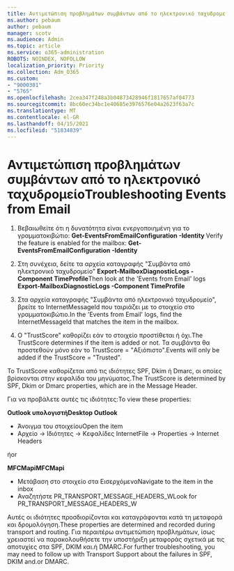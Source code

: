 ```yaml
---
title: Αντιμετώπιση προβλημάτων συμβάντων από το ηλεκτρονικό ταχυδρομείο
ms.author: pebaum
author: pebaum
manager: scotv
ms.audience: Admin
ms.topic: article
ms.service: o365-administration
ROBOTS: NOINDEX, NOFOLLOW
localization_priority: Priority
ms.collection: Adm_O365
ms.custom:
- "9000301"
- "5765"
ms.openlocfilehash: 2cea347f248a3b04873428946f1817657af04773
ms.sourcegitcommit: 8bc60ec34bc1e40685e3976576e04a2623f63a7c
ms.translationtype: MT
ms.contentlocale: el-GR
ms.lasthandoff: 04/15/2021
ms.locfileid: "51834839"
---
```

# <a name="troubleshooting-events-from-email"></a><span data-ttu-id="4c5a1-102">Αντιμετώπιση προβλημάτων συμβάντων από το ηλεκτρονικό ταχυδρομείο</span><span class="sxs-lookup"><span data-stu-id="4c5a1-102">Troubleshooting Events from Email</span></span>

1. <span data-ttu-id="4c5a1-103">Βεβαιωθείτε ότι η δυνατότητα είναι ενεργοποιημένη για το γραμματοκιβώτιο: **Get-EventsFromEmailConfiguration -Identity <mailbox>**</span><span class="sxs-lookup"><span data-stu-id="4c5a1-103">Verify the feature is enabled for the mailbox: **Get-EventsFromEmailConfiguration -Identity <mailbox>**</span></span>

2. <span data-ttu-id="4c5a1-104">Στη συνέχεια, δείτε τα αρχεία καταγραφής "Συμβάντα από ηλεκτρονικό ταχυδρομείο" **Export-MailboxDiagnosticLogs <mailbox> -Component TimeProfile**</span><span class="sxs-lookup"><span data-stu-id="4c5a1-104">Then look at the 'Events from Email' logs **Export-MailboxDiagnosticLogs <mailbox> -Component TimeProfile**</span></span>

3. <span data-ttu-id="4c5a1-105">Στα αρχεία καταγραφής "Συμβάντα από ηλεκτρονικό ταχυδρομείο", βρείτε το InternetMessageId που ταιριάζει με το στοιχείο στο γραμματοκιβώτιο.</span><span class="sxs-lookup"><span data-stu-id="4c5a1-105">In the 'Events from Email' logs, find the InternetMessageId that matches the item in the mailbox.</span></span>  

4. <span data-ttu-id="4c5a1-106">Ο "TrustScore" καθορίζει εάν το στοιχείο προστίθεται ή όχι.</span><span class="sxs-lookup"><span data-stu-id="4c5a1-106">The TrustScore determines if the item is added or not.</span></span> <span data-ttu-id="4c5a1-107">Τα συμβάντα θα προστεθούν μόνο εάν το TrustScore = "Αξιόπιστο".</span><span class="sxs-lookup"><span data-stu-id="4c5a1-107">Events will only be added if the TrustScore = "Trusted".</span></span>

<span data-ttu-id="4c5a1-108">Το TrustScore καθορίζεται από τις ιδιότητες SPF, Dkim ή Dmarc, οι οποίες βρίσκονται στην κεφαλίδα του μηνύματος.</span><span class="sxs-lookup"><span data-stu-id="4c5a1-108">The TrustScore is determined by SPF, Dkim or Dmarc properties, which are in the Message Header.</span></span>

<span data-ttu-id="4c5a1-109">Για να προβάλετε αυτές τις ιδιότητες:</span><span class="sxs-lookup"><span data-stu-id="4c5a1-109">To view these properties:</span></span>

<span data-ttu-id="4c5a1-110">**Outlook υπολογιστή**</span><span class="sxs-lookup"><span data-stu-id="4c5a1-110">**Desktop Outlook**</span></span>

- <span data-ttu-id="4c5a1-111">Άνοιγμα του στοιχείου</span><span class="sxs-lookup"><span data-stu-id="4c5a1-111">Open the item</span></span>
- <span data-ttu-id="4c5a1-112">Αρχείο -> Ιδιότητες -> Κεφαλίδες Internet</span><span class="sxs-lookup"><span data-stu-id="4c5a1-112">File -> Properties -> Internet Headers</span></span>

<span data-ttu-id="4c5a1-113">ή</span><span class="sxs-lookup"><span data-stu-id="4c5a1-113">or</span></span>

<span data-ttu-id="4c5a1-114">**MFCMapi**</span><span class="sxs-lookup"><span data-stu-id="4c5a1-114">**MFCMapi**</span></span>

- <span data-ttu-id="4c5a1-115">Μετάβαση στο στοιχείο στα Εισερχόμενα</span><span class="sxs-lookup"><span data-stu-id="4c5a1-115">Navigate to the item in the inbox</span></span>
- <span data-ttu-id="4c5a1-116">Αναζητήστε PR_TRANSPORT_MESSAGE_HEADERS_W</span><span class="sxs-lookup"><span data-stu-id="4c5a1-116">Look for PR_TRANSPORT_MESSAGE_HEADERS_W</span></span>

<span data-ttu-id="4c5a1-117">Αυτές οι ιδιότητες προσδιορίζονται και καταγράφονται κατά τη μεταφορά και δρομολόγηση.</span><span class="sxs-lookup"><span data-stu-id="4c5a1-117">These properties are determined and recorded during transport and routing.</span></span> <span data-ttu-id="4c5a1-118">Για περαιτέρω αντιμετώπιση προβλημάτων, ίσως χρειαστεί να παρακολουθήσετε την υποστήριξη μεταφοράς σχετικά με τις αποτυχίες στα SPF, DKIM και.ή DMARC.</span><span class="sxs-lookup"><span data-stu-id="4c5a1-118">For further troubleshooting, you may need to follow up with Transport Support about the failures in  SPF, DKIM and.or DMARC.</span></span>